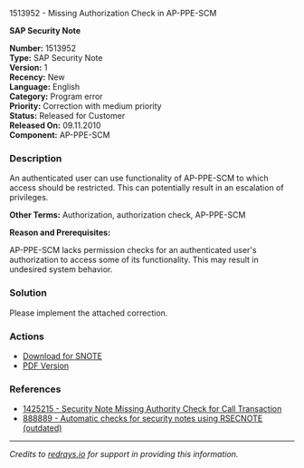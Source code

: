 1513952 - Missing Authorization Check in AP-PPE-SCM

**SAP Security Note**

**Number:** 1513952  
**Type:** SAP Security Note  
**Version:** 1  
**Recency:** New  
**Language:** English  
**Category:** Program error  
**Priority:** Correction with medium priority  
**Status:** Released for Customer  
**Released On:** 09.11.2010  
**Component:** AP-PPE-SCM

### Description

An authenticated user can use functionality of AP-PPE-SCM to which access should be restricted. This can potentially result in an escalation of privileges.

**Other Terms:** Authorization, authorization check, AP-PPE-SCM

**Reason and Prerequisites:**

AP-PPE-SCM lacks permission checks for an authenticated user's authorization to access some of its functionality. This may result in undesired system behavior.

### Solution

Please implement the attached correction.

### Actions

- [Download for SNOTE](https://notesdownloads.sap.com/note/0040000008972622017)
- [PDF Version](https://userapps.support.sap.com/sap/support/sfm/notes/print/0001513952?language=en-US&token=6C60E033C0F81385815CAA3BD7DA4E3D)

### References

- [1425215 - Security Note Missing Authority Check for Call Transaction](https://me.sap.com/notes/1425215)
- [888889 - Automatic checks for security notes using RSECNOTE (outdated)](https://me.sap.com/notes/888889)

---

*Credits to [redrays.io](https://redrays.io) for support in providing this information.*